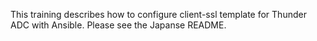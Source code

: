This training describes how to configure client-ssl template for Thunder ADC with Ansible. Please see the Japanse README.
